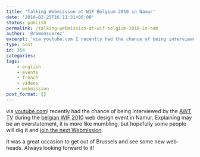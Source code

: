 ```yaml
---
title: 'Talking Webmission at WIF Belgium 2010 in Namur'
date: '2010-02-25T16:11:31+00:00'
status: publish
permalink: /talking-webmission-at-wif-belgium-2010-in-nam
author: '@ramonsuarez'
excerpt: 'via youtube.com I recently had the chance of being interviewed by the AWT TV during the belgian WIF 2010 web design event in Namur. Explaining may be an overstatement, it is more like mumbling, but hopefully some people will dig it and join the ne...'
type: post
id: 354
categories:
tags:
    - english
    - events
    - french
    - videos
    - webmission
post_format: []
---
```

via [youtube.com](http://www.youtube.com/watch?v=eKlNzLUusw4&feature=youtu.be)I recently had the chance of being interviewed by the [AWT TV](http://www.youtube.com/user/awtbe) during the [belgian WIF 2010](http://wif-dogstudio.be/) web design event in Namur. Explaining may be an overstatement, it is more like mumbling, but hopefully some people will dig it and [join the next Webmission](http://wiki.webmission.be).

It was a great occasion to get out of Brussels and see some new web-heads. Always looking forward to it!

